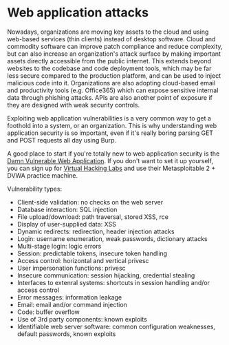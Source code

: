 # Web application attacks

Nowadays, organizations are moving key assets to the cloud and using web-based services \(thin clients\) instead of desktop software. Cloud and commodity software can improve patch compliance and reduce complexity, but can also increase an organization's attack surface by making important assets directly accessible from the public internet. This extends beyond websites to the codebase and code deployment tools, which may be far less secure compared to the production platform, and can be used to inject malicious code into it. Organizations are also adopting cloud-based email and productivity tools \(e.g. Office365\) which can expose sensitive internal data through phishing attacks. APIs are also another point of exposure if they are designed with weak security controls.

Exploiting web application vulnerabilities is a very common way to get a foothold into a system, or an organization. This is why understanding web application security is so important, even if it's really boring parsing GET and POST requests all day using Burp.

A good place to start if you're totally new to web application security is the [Damn Vulnerable Web Application](http://www.dvwa.co.uk/). If you don't want to set it up yourself, you can sign up for [Virtual Hacking Labs](https://www.virtualhackinglabs.com/) and use their Metasploitable 2 + DVWA practice machine.

Vulnerability types:

* Client-side validation: no checks on the web server
* Database interaction: SQL injection
* File upload/download: path traversal, stored XSS, rce
* Display of user-supplied data: XSS
* Dynamic redirects: redirection, header injection attacks
* Login: username enumeration, weak passwords, dictionary attacks
* Multi-stage login: logic errors
* Session: predictable tokens, insecure token handling
* Access control: horizontal and vertical privesc
* User impersonation functions: privesc
* Insecure communication: session hijacking, credential stealing
* Interfaces to extenral systems: shortcuts in session handling and/or access control
* Error messages: information leakage
* Email: email and/or command injection
* Code: buffer overflow
* Use of 3rd party components: known exploits
* Identifiable web server software: common configuration weaknesses, default passwords, known exploits

